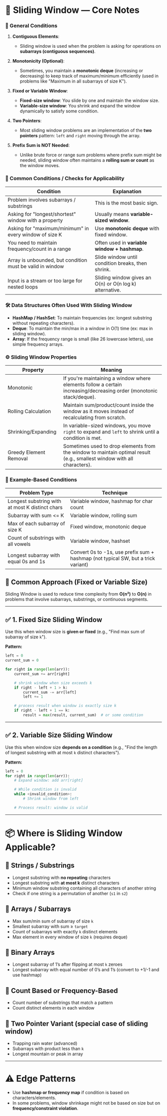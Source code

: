 
# 🧠 Sliding Window — Core Notes

### 🧠 General Conditions
1. **Contiguous Elements**:
   - Sliding window is used when the problem is asking for operations on **subarrays (contiguous sequences)**.

2. **Monotonicity (Optional)**:
   - Sometimes, you maintain a **monotonic deque** (increasing or decreasing) to keep track of maximum/minimum efficiently (used in problems like "Maximum in all subarrays of size K").

3. **Fixed or Variable Window**:
   - **Fixed-size window**: You slide by one and maintain the window size.
   - **Variable-size window**: You shrink and expand the window dynamically to satisfy some condition.

4. **Two Pointers**:
   - Most sliding window problems are an implementation of the **two pointers** pattern: `left` and `right` moving through the array.

5. **Prefix Sum is NOT Needed**:
   - Unlike brute force or range sum problems where prefix sum might be needed, sliding window often maintains a **rolling sum or count** as the window moves.

### 🧾 Common Conditions / Checks for Applicability

| Condition | Explanation |
|----------|-------------|
| Problem involves subarrays / substrings | This is the most basic sign. |
| Asking for "longest/shortest" window with a property | Usually means **variable-sized window**. |
| Asking for "maximum/minimum" in every window of size K | Use **monotonic deque** with fixed window. |
| You need to maintain frequency/count in a range | Often used in **variable window + hashmap**. |
| Array is unbounded, but condition must be valid in window | Slide window until condition breaks, then shrink. |
| Input is a stream or too large for nested loops | Sliding window gives an O(n) or O(n log k) alternative. |

### 🛠️ Data Structures Often Used With Sliding Window

- **HashMap / HashSet**: To maintain frequencies (ex: longest substring without repeating characters).
- **Deque**: To maintain the min/max in a window in O(1) time (ex: max in sliding window).
- **Array**: If the frequency range is small (like 26 lowercase letters), use simple frequency arrays.

### ⚙️ Sliding Window Properties

| Property | Meaning |
|----------|--------|
| Monotonic | If you're maintaining a window where elements follow a certain increasing/decreasing order (monotonic stack/deque). |
| Rolling Calculation | Maintain sum/product/count inside the window as it moves instead of recalculating from scratch. |
| Shrinking/Expanding | In variable-sized windows, you move `right` to expand and `left` to shrink until a condition is met. |
| Greedy Element Removal | Sometimes used to drop elements from the window to maintain optimal result (e.g., smallest window with all characters). |

### 🧪 Example-Based Conditions

| Problem Type | Technique |
|--------------|-----------|
| Longest substring with at most K distinct chars | Variable window, hashmap for char count |
| Subarray with sum <= K | Variable window, rolling sum |
| Max of each subarray of size K | Fixed window, monotonic deque |
| Count of substrings with all vowels | Variable window, hashset |
| Longest subarray with equal 0s and 1s | Convert 0s to -1s, use prefix sum + hashmap (not typical SW, but a trick variant) |

## 🔁 Common Approach (Fixed or Variable Size)
Sliding Window is used to reduce time complexity from **O(n²)** to **O(n)** in problems that involve subarrays, substrings, or continuous segments.

---

## ✅ 1. Fixed Size Sliding Window
Use this when window size is **given or fixed** (e.g., "Find max sum of subarray of size `k`").

**Pattern:**
```python
left = 0
current_sum = 0

for right in range(len(arr)):
    current_sum += arr[right]

    # shrink window when size exceeds k
    if right - left + 1 > k:
        current_sum -= arr[left]
        left += 1

    # process result when window is exactly size k
    if right - left + 1 == k:
        result = max(result, current_sum)  # or some condition
```

---

## ✅ 2. Variable Size Sliding Window
Use this when window size **depends on a condition** (e.g., "Find the length of longest substring with at most `k` distinct characters").

**Pattern:**
```python
left = 0
for right in range(len(arr)):
    # Expand window: add arr[right]

    # While condition is invalid
    while <invalid_condition>:
        # Shrink window from left

    # Process result: window is valid
```

---

# 📦 Where is Sliding Window Applicable?

## 🔹 Strings / Substrings
- Longest substring with **no repeating** characters
- Longest substring with **at most k** distinct characters
- Minimum window substring containing all characters of another string
- Check if one string is a permutation of another (`s1` in `s2`)

## 🔹 Arrays / Subarrays
- Max sum/min sum of subarray of size `k`
- Smallest subarray with sum ≥ `target`
- Count of subarrays with exactly `k` distinct elements
- Max element in every window of size `k` (requires deque)

## 🔹 Binary Arrays
- Longest subarray of 1’s after flipping at most `k` zeroes
- Longest subarray with equal number of 0’s and 1’s (convert to +1/-1 and use hashmap)

## 🔹 Count Based or Frequency-Based
- Count number of substrings that match a pattern
- Count distinct elements in each window

## 🔹 Two Pointer Variant (special case of sliding window)
- Trapping rain water (advanced)
- Subarrays with product less than `k`
- Longest mountain or peak in array

---

# ⚠️ Edge Patterns
- Use **hashmap or frequency map** if condition is based on characters/elements.
- In some problems, window shrinkage might not be based on size but on **frequency/constraint violation**.
